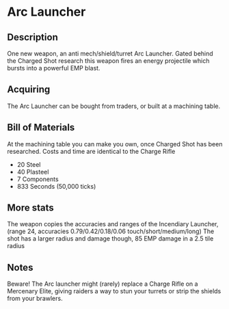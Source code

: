 # Arc Launcher

## Description
One new weapon, an anti mech/shield/turret Arc Launcher.
Gated behind the Charged Shot research this weapon fires an energy projectile which bursts into a powerful EMP blast.

## Acquiring
The Arc Launcher can be bought from traders, or built at a machining table.

## Bill of Materials
At the machining table you can make you own, once Charged Shot has been researched. Costs and time are identical to the Charge Rifle
* 20 Steel
* 40 Plasteel
* 7 Components
* 833 Seconds (50,000 ticks)

## More stats
The weapon copies the accuracies and ranges of the Incendiary Launcher, (range 24, accuracies 0.79/0.42/0.18/0.06 touch/short/medium/long)
The shot has a larger radius and damage though, 85 EMP damage in a 2.5 tile radius

## Notes
Beware! The Arc launcher might (rarely) replace a Charge Rifle on a Mercenary Elite, giving raiders a way to stun your turrets or strip the shields from your brawlers.
